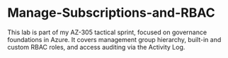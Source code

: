 # Manage-Subscriptions-and-RBAC
This lab is part of my AZ-305 tactical sprint, focused on governance foundations in Azure. It covers management group hierarchy, built-in and custom RBAC roles, and access auditing via the Activity Log. 
